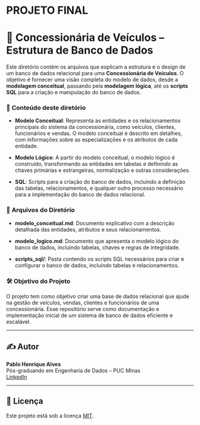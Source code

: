 # PROJETO FINAL
# 🚗 Concessionária de Veículos – Estrutura de Banco de Dados

Este diretório contém os arquivos que explicam a estrutura e o design de um banco de dados relacional para uma **Concessionária de Veículos**. O objetivo é fornecer uma visão completa do modelo de dados, desde a **modelagem conceitual**, passando pela **modelagem lógica**, até os **scripts SQL** para a criação e manipulação do banco de dados.

### 🧩 **Conteúdo deste diretório**

- **Modelo Conceitual**: Representa as entidades e os relacionamentos principais do sistema da concessionária, como veículos, clientes, funcionários e vendas. O modelo conceitual é descrito em detalhes, com informações sobre as especializações e os atributos de cada entidade.
  
- **Modelo Lógico**: A partir do modelo conceitual, o modelo lógico é construído, transformando as entidades em tabelas e definindo as chaves primárias e estrangeiras, normalização e outras considerações.

- **SQL**: Scripts para a criação do banco de dados, incluindo a definição das tabelas, relacionamentos, e qualquer outro processo necessário para a implementação do banco de dados relacional.

### 📑 **Arquivos do Diretório**

- **modelo_conceitual.md**: Documento explicativo com a descrição detalhada das entidades, atributos e seus relacionamentos.
  
- **modelo_logico.md**: Documento que apresenta o modelo lógico do banco de dados, incluindo tabelas, chaves e regras de integridade.

- **scripts_sql/**: Pasta contendo os scripts SQL necessários para criar e configurar o banco de dados, incluindo tabelas e relacionamentos.

### 🛠 **Objetivo do Projeto**

O projeto tem como objetivo criar uma base de dados relacional que ajude na gestão de veículos, vendas, clientes e funcionários de uma concessionária. Esse repositório serve como documentação e implementação inicial de um sistema de banco de dados eficiente e escalável.

---

## ✍️ **Autor**

**Pablo Henrique Alves**  
Pós-graduando em Engenharia de Dados – PUC Minas  
[LinkedIn](https://www.linkedin.com/in/pablo-alves-2825b1223/)

---

## 📃 **Licença**

Este projeto está sob a licença [MIT](LICENSE).
